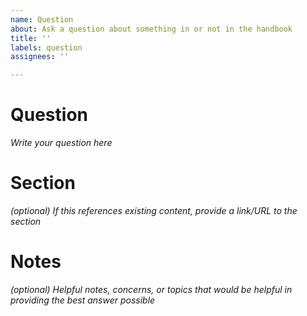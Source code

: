 ```yaml
---
name: Question
about: Ask a question about something in or not in the handbook
title: ''
labels: question
assignees: ''

---
```


# Question
_Write your question here_

# Section
_(optional) If this references existing content, provide a link/URL to the section_

# Notes
_(optional) Helpful notes, concerns, or topics that would be helpful in providing the best answer possible_
